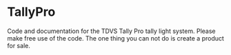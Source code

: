 # TallyPro
Code and documentation for the TDVS Tally Pro tally light system.
Please make free use of the code.  The one thing you can not do is create
a product for sale.
